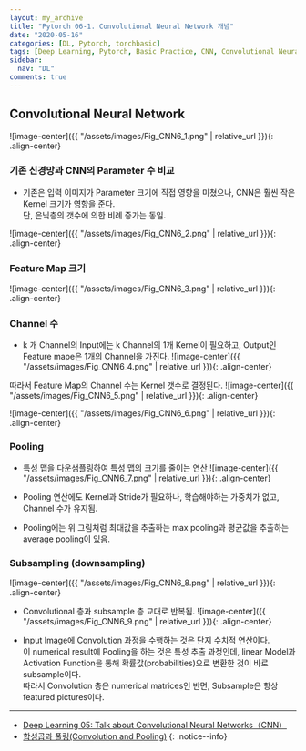 ```yaml
---
layout: my_archive
title: "Pytorch 06-1. Convolutional Neural Network 개념"
date: "2020-05-16"
categories: [DL, Pytorch, torchbasic]
tags: [Deep Learning, Pytorch, Basic Practice, CNN, Convolutional Neural Network]
sidebar:
  nav: "DL"
comments: true
---
```


## Convolutional Neural Network

![image-center]({{ "/assets/images/Fig_CNN6_1.png" | relative_url }}){: .align-center}

### 기존 신경망과 CNN의 Parameter 수 비교
- 기존은 입력 이미지가 Parameter 크기에 직접 영향을 미쳤으나, CNN은 훨씬 작은 Kernel 크기가 영향을 준다.  
  단, 은닉층의 갯수에 의한 비례 증가는 동일.

![image-center]({{ "/assets/images/Fig_CNN6_2.png" | relative_url }}){: .align-center}

### Feature Map 크기
![image-center]({{ "/assets/images/Fig_CNN6_3.png" | relative_url }}){: .align-center}  

### Channel 수
- k 개 Channel의 Input에는 k Channel의 1개 Kernel이 필요하고, Output인 Feature mape은 1개의 Channel을 가진다.
![image-center]({{ "/assets/images/Fig_CNN6_4.png" | relative_url }}){: .align-center}

따라서 Feature Map의 Channel 수는 Kernel 갯수로 결정된다.
![image-center]({{ "/assets/images/Fig_CNN6_5.png" | relative_url }}){: .align-center}

![image-center]({{ "/assets/images/Fig_CNN6_6.png" | relative_url }}){: .align-center}


### Pooling
- 특성 맵을 다운샘플링하여 특성 맵의 크기를 줄이는 연산
![image-center]({{ "/assets/images/Fig_CNN6_7.png" | relative_url }}){: .align-center}

- Pooling 연산에도 Kernel과 Stride가 필요하나, 학습해야하는 가중치가 없고, Channel 수가 유지됨.
- Pooling에는 위 그림처럼 최대값을 추출하는 max pooling과 평균값을 추출하는 average pooling이 있음.

### Subsampling (downsampling)
![image-center]({{ "/assets/images/Fig_CNN6_8.png" | relative_url }}){: .align-center}

- Convolutional 층과 subsample 층 교대로 반복됨.
![image-center]({{ "/assets/images/Fig_CNN6_9.png" | relative_url }}){: .align-center}

- Input Image에 Convolution 과정을 수행하는 것은 단지 수치적 연산이다.  
  이 numerical result에 Pooling을 하는 것은 특성 추출 과정인데, linear Model과 Activation Function을 통해 확률값(probabilities)으로 변환한 것이 바로 subsample이다.   
  따라서 Convolution 층은 numerical matrices인 반면, Subsample은 항상 featured pictures이다.


---
- [Deep Learning 05: Talk about Convolutional Neural Networks（CNN）](https://ireneli.eu/2016/02/03/deep-learning-05-talk-about-convolutional-neural-network%EF%BC%88cnn%EF%BC%89/)
- [합성곱과 풀링(Convolution and Pooling)](https://wikidocs.net/62306)
{: .notice--info}